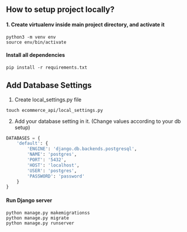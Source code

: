 ## How to setup project locally?

#### 1. Create virtualenv inside main project directory, and activate it

``` shell script
python3 -m venv env
source env/bin/activate
```

#### Install all dependencies

``` shell script
pip install -r requirements.txt
```

## Add Database Settings
1. Create local_settings.py file
``` shell script
touch ecommerce_api/local_settings.py
```

2. Add your database setting in it. (Change values according to your db setup)
``` python
DATABASES = {
    'default': {
        'ENGINE': 'django.db.backends.postgresql',
        'NAME': 'postgres',
        'PORT': '5432',
        'HOST': 'localhost',
        'USER': 'postgres',
        'PASSWORD': 'password'
    }
}
```

#### Run Django server

``` shell script
python manage.py makemigrationss
python manage.py migrate
python manage.py runserver
```
